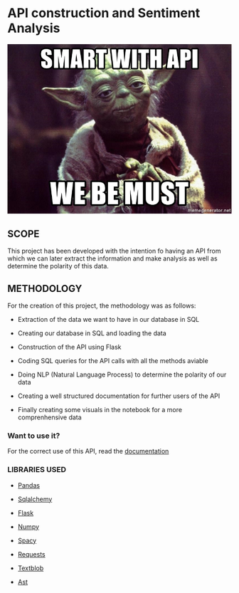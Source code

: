 # API construction and Sentiment Analysis

![portada](https://github.com/Jorge-Solana/Rick-and-Morty-sentiment-analysis/blob/main/images/smart-with-api-we-be-must.jpg)


## SCOPE

This project has been developed with the intention fo having an API from which we can later extract the information and make analysis as well as determine the polarity of this data.

## METHODOLOGY

For the creation of this project, the methodology was as follows:

- Extraction of the data we want to have in our database in SQL

- Creating our database in SQL and loading the data

- Construction of the API using Flask

- Coding SQL queries for the API calls with all the methods aviable

- Doing NLP (Natural Language Process) to determine the polarity of our data

- Creating a well structured documentation for further users of the API

- Finally creating some visuals in the notebook for a more comprenhensive data

### Want to use it?
For the correct use of this API, read the [documentation](https://github.com/Jorge-Solana/Rick-and-Morty-sentiment-analysis/blob/main/documentation.md)


### LIBRARIES USED

- [Pandas](https://pandas.pydata.org/)

- [Sqlalchemy](https://www.sqlalchemy.org/)

- [Flask](https://flask.palletsprojects.com/en/2.0.x/)

- [Numpy](https://numpy.org/)

- [Spacy](https://spacy.io/)

- [Requests](https://docs.python-requests.org/en/latest/)

- [Textblob](https://textblob.readthedocs.io/en/dev/)

- [Ast](https://docs.python.org/3/library/ast.html)

